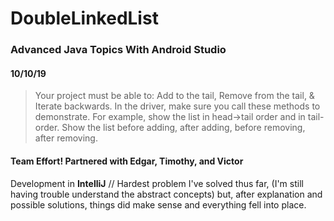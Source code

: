 # DoubleLinkedList

### Advanced Java Topics With Android Studio

#### 10/10/19

> Your project must be able to: Add to the tail, Remove from the tail, & Iterate backwards. In the driver, make sure you call these methods to demonstrate. For example, show the list in head->tail order and in tail-order. Show the list before adding, after adding, before removing, after removing.

#### Team Effort! Partnered with Edgar, Timothy, and Victor

Development in **IntelliJ** // Hardest problem I've solved thus far, (I'm still having trouble understand the abstract concepts) but, after explanation and possible solutions, things did make sense and everything fell into place.
